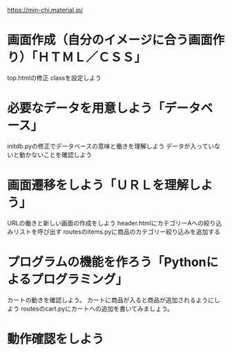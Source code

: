 https://min-chi.material.jp/

# 画面作成（自分のイメージに合う画面作り）「ＨＴＭＬ／ＣＳＳ」
top.htmlの修正 classを設定しよう
# 必要なデータを用意しよう「データベース」
initdb.pyの修正でデータベースの意味と働きを理解しよう
データが入っていないと動かないことを確認しよう
# 画面遷移をしよう「ＵＲＬを理解しよう」
URLの働きと新しい画面の作成をしよう
header.htmlにカテゴリーAへの絞り込みリストを呼び出す
routesのitems.pyに商品のカテゴリー絞り込みを追加する
# プログラムの機能を作ろう「Pythonによるプログラミング」
カートの動きを確認しよう。
カートに商品が入ると商品が追加されるようにしよう
routesのcart.pyにカートへの追加を書いてみましょう。
# 動作確認をしよう

